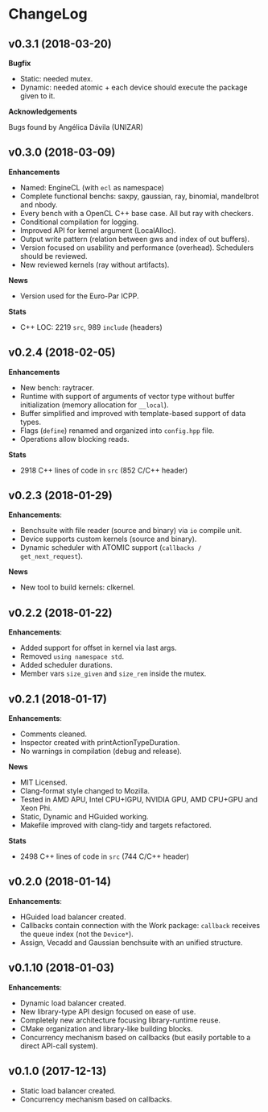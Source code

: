 # ChangeLog

## v0.3.1 (2018-03-20)

**Bugfix**

- Static: needed mutex.
- Dynamic: needed atomic + each device should execute the package given to it.

**Acknowledgements**

  Bugs found by Angélica Dávila (UNIZAR)

## v0.3.0 (2018-03-09)

**Enhancements**

- Named: EngineCL (with `ecl` as namespace)
- Complete functional benchs: saxpy, gaussian, ray, binomial, mandelbrot and nbody.
- Every bench with a OpenCL C++ base case. All but ray with checkers.
- Conditional compilation for logging.
- Improved API for kernel argument (LocalAlloc).
- Output write pattern (relation between gws and index of out buffers).
- Version focused on usability and performance (overhead). Schedulers should be reviewed.
- New reviewed kernels (ray without artifacts).

**News**

- Version used for the Euro-Par ICPP.

**Stats**

- C++ LOC: 2219 `src`, 989 `include` (headers)

## v0.2.4 (2018-02-05)

**Enhancements**

- New bench: raytracer.
- Runtime with support of arguments of vector type without buffer initialization (memory allocation for `__local`).
- Buffer simplified and improved with template-based support of data types.
- Flags (`define`) renamed and organized into `config.hpp` file.
- Operations allow blocking reads.

**Stats**

- 2918 C++ lines of code in `src` (852 C/C++ header)

## v0.2.3 (2018-01-29)

**Enhancements**:

- Benchsuite with file reader (source and binary) via `io` compile unit.
- Device supports custom kernels (source and binary).
- Dynamic scheduler with ATOMIC support (`callbacks / get_next_request`).

**News**

- New tool to build kernels: clkernel.

## v0.2.2 (2018-01-22)

**Enhancements**:

- Added support for offset in kernel via last args.
- Removed `using namespace std`.
- Added scheduler durations.
- Member vars `size_given` and `size_rem` inside the mutex.

## v0.2.1 (2018-01-17)

**Enhancements**:

- Comments cleaned.
- Inspector created with printActionTypeDuration.
- No warnings in compilation (debug and release).

**News**

- MIT Licensed.
- Clang-format style changed to Mozilla.
- Tested in AMD APU, Intel CPU+IGPU, NVIDIA GPU, AMD CPU+GPU and Xeon Phi.
- Static, Dynamic and HGuided working.
- Makefile improved with clang-tidy and targets refactored.

**Stats**

- 2498 C++ lines of code in `src` (744 C/C++ header)

## v0.2.0 (2018-01-14)

**Enhancements**:

- HGuided load balancer created.
- Callbacks contain connection with the Work package: `callback` receives the queue index (not the `Device*`).
- Assign, Vecadd and Gaussian benchsuite with an unified structure.

## v0.1.10 (2018-01-03)

**Enhancements**:

- Dynamic load balancer created.
- New library-type API design focused on ease of use.
- Completely new architecture focusing library-runtime reuse.
- CMake organization and library-like building blocks.
- Concurrency mechanism based on callbacks (but easily portable to a direct API-call system).

## v0.1.0 (2017-12-13)

- Static load balancer created.
- Concurrency mechanism based on callbacks.
